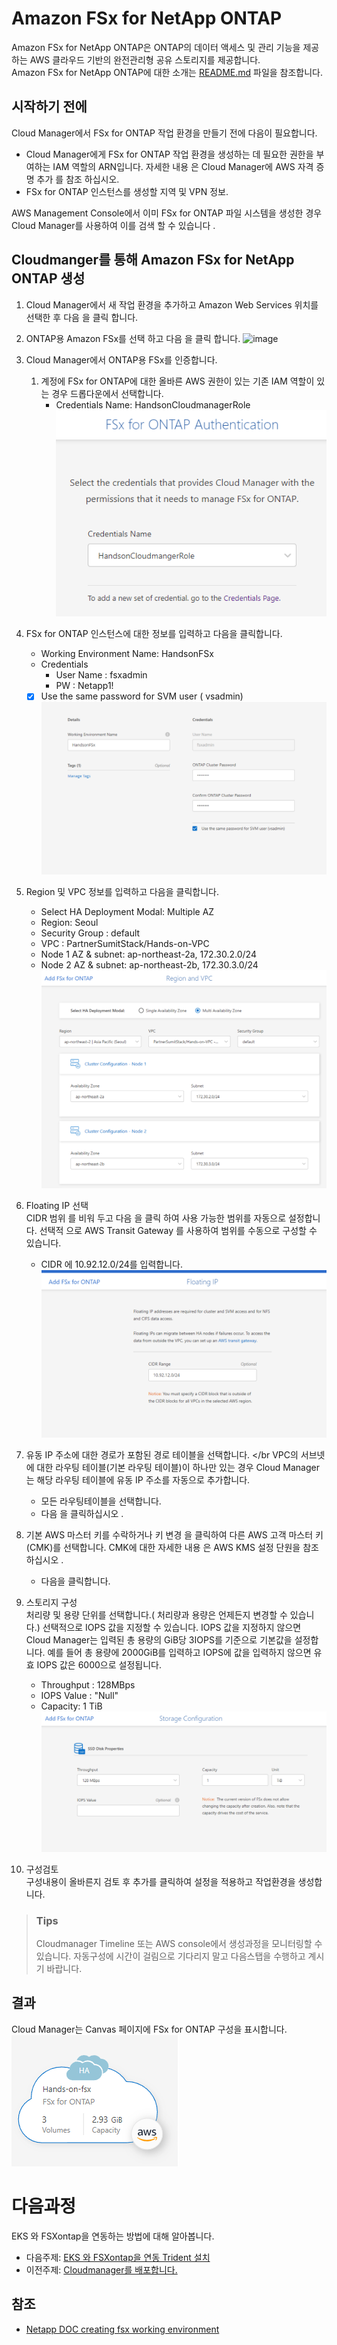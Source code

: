 # Amazon FSx for NetApp ONTAP
Amazon FSx for NetApp ONTAP은 ONTAP의 데이터 액세스 및 관리 기능을 제공하는 AWS 클라우드 기반의 완전관리형 공유 스토리지를 제공합니다.</br>
 Amazon FSx for NetApp ONTAP에 대한 소개는 [README.md](./README.md) 파일을 참조합니다.
## 시작하기 전에
Cloud Manager에서 FSx for ONTAP 작업 환경을 만들기 전에 다음이 필요합니다.

- Cloud Manager에게 FSx for ONTAP 작업 환경을 생성하는 데 필요한 권한을 부여하는 IAM 역할의 ARN입니다. 자세한 내용 은 Cloud Manager에 AWS 자격 증명 추가 를 참조 하십시오.
- FSx for ONTAP 인스턴스를 생성할 지역 및 VPN 정보.

AWS Management Console에서 이미 FSx for ONTAP 파일 시스템을 생성한 경우 Cloud Manager를 사용하여 이를 검색 할 수 있습니다 .

## Cloudmanger를 통해 Amazon FSx for NetApp ONTAP 생성
1. Cloud Manager에서 새 작업 환경을 추가하고 Amazon Web Services 위치를 선택한 후 다음 을 클릭 합니다.

2. ONTAP용 Amazon FSx를 선택 하고 다음 을 클릭 합니다.
    ![image](https://docs.netapp.com/us-en/cloud-manager-fsx-ontap/media/screenshot_add_fsx_working_env.png)

3. Cloud Manager에서 ONTAP용 FSx를 인증합니다.
   1. 계정에 FSx for ONTAP에 대한 올바른 AWS 권한이 있는 기존 IAM 역할이 있는 경우 드롭다운에서 선택합니다.
      - Credentials Name: HandsonCloudmanagerRole</br>
      ![image](./images/screenshot-fsx-assume-role-present.png)

4. FSx for ONTAP 인스턴스에 대한 정보를 입력하고 다음을 클릭합니다.
   - Working Environment Name: HandsonFSx 
   - Credentials
      - User Name : fsxadmin
      - PW : Netapp1!
   - [X] Use the same password for SVM user ( vsadmin)
   ![image](./images/CreateFSXontapOnCloudmanager.png)

5. Region 및 VPC 정보를 입력하고 다음을 클릭합니다.
    - Select HA Deployment Modal: Multiple AZ 
    - Region: Seoul
    - Security Group : default
    - VPC : PartnerSumitStack/Hands-on-VPC
    - Node 1 AZ & subnet: ap-northeast-2a, 172.30.2.0/24
    - Node 2 AZ & subnet: ap-northeast-2b, 172.30.3.0/24
    ![image](./images/AddFSxForOntapVPC.png)

6. Floating IP 선택 </br>
CIDR 범위 를 비워 두고 다음 을 클릭 하여 사용 가능한 범위를 자동으로 설정합니다. 선택적 으로 AWS Transit Gateway 를 사용하여 범위를 수동으로 구성할 수 있습니다.
    - CIDR 에 10.92.12.0/24를 입력합니다.
    ![image](./images/FloatingIP.png)

7. 유동 IP 주소에 대한 경로가 포함된 경로 테이블을 선택합니다. </br
VPC의 서브넷에 대한 라우팅 테이블(기본 라우팅 테이블)이 하나만 있는 경우 Cloud Manager는 해당 라우팅 테이블에 유동 IP 주소를 자동으로 추가합니다. 
    - 모든 라우팅테이블을 선택합니다.
    - 다음 을 클릭하십시오 .
8. 기본 AWS 마스터 키를 수락하거나 키 변경 을 클릭하여 다른 AWS 고객 마스터 키(CMK)를 선택합니다. CMK에 대한 자세한 내용 은 AWS KMS 설정 단원을 참조하십시오 .
    - 다음을 클릭합니다.
9. 스토리지 구성 </br>
처리량 및 용량 단위를 선택합니다.( 처리량과 용량은 언제든지 변경할 수 있습니다.)
선택적으로 IOPS 값을 지정할 수 있습니다. IOPS 값을 지정하지 않으면 Cloud Manager는 입력된 총 용량의 GiB당 3IOPS를 기준으로 기본값을 설정합니다. 예를 들어 총 용량에 2000GiB를 입력하고 IOPS에 값을 입력하지 않으면 유효 IOPS 값은 6000으로 설정됩니다.
    - Throughput : 128MBps
    - IOPS Value : "Null"
    - Capacity: 1 TiB
    ![image](./images/StorageConfig.png)

10. 구성검토 </br>
구성내용이 올바른지 검토 후 추가를 클릭하여 설정을 적용하고 작업환경을 생성합니다.
> ### Tips
> Cloudmanager Timeline 또는 AWS console에서 생성과정을 모니터링할 수 있습니다.
> 자동구성에 시간이 걸림으로 기다리지 말고 다음스탭을 수행하고 계시기 바랍니다.

## 결과
Cloud Manager는 Canvas 페이지에 FSx for ONTAP 구성을 표시합니다.</br>
![image](./images/CloudmanagerInFsxontap.png)

# 다음과정
EKS 와 FSXontap을 연동하는 방법에 대해 알아봅니다.</br>
- 다음주제: [EKS 와 FSXontap을 연동 Trident 설치](../Trident/install_Trident.md)
- 이전주제: [Cloudmanager를 배포합니다.](./DeployCloudmanager.md)


## 참조
- [Netapp DOC creating fsx working environment](https://docs.netapp.com/us-en/cloud-manager-fsx-ontap/use/task-creating-fsx-working-environment.html)